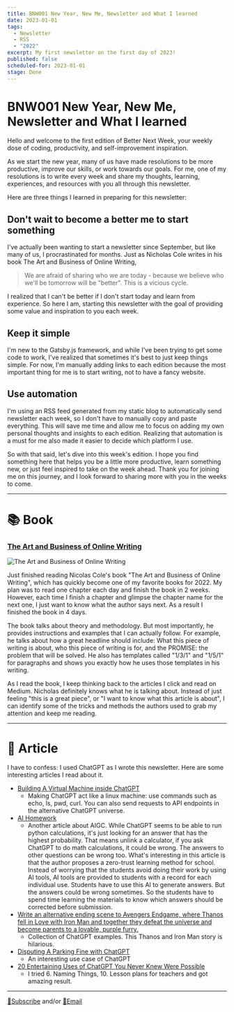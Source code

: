 ```yaml
---
title: BNW001 New Year, New Me, Newsletter and What I learned
date: 2023-01-01
tags:
  - Newsletter
  - RSS
  - "2022"
excerpt: My first newsletter on the first day of 2023!
published: false
scheduled-for: 2023-01-01
stage: Done
---
```


# BNW001 New Year, New Me, Newsletter and What I learned

Hello and welcome to the first edition of Better Next Week, your weekly dose of coding, productivity, and self-improvement inspiration.

As we start the new year, many of us have made resolutions to be more productive, improve our skills, or work towards our goals. For me, one of my resolutions is to write every week and share my thoughts, learning, experiences, and resources with you all through this newsletter.

Here are three things I learned in preparing for this newsletter:

## Don't wait to become a better me to start something

I've actually been wanting to start a newsletter since September, but like many of us, I procrastinated for months. Just as Nicholas Cole writes in his book The Art and Business of Online Writing, 


> We are afraid of sharing who we are today - because we believe who we'll be tomorrow will be "better". This is a vicious cycle.


I realized that I can't be better if I don't start today and learn from experience. So here I am, starting this newsletter with the goal of providing some value and inspiration to you each week.

## Keep it simple

I'm new to the Gatsby.js framework, and while I've been trying to get some code to work, I've realized that sometimes it's best to just keep things simple. For now, I'm manually adding links to each edition because the most important thing for me is to start writing, not to have a fancy website.

## Use automation

I'm using an RSS feed generated from my static blog to automatically send newsletter each week, so I don't have to manually copy and paste everything. This will save me time and allow me to focus on adding my own personal thoughts and insights to each edition. Realizing that automation is a must for me also made it easier to decide which platform I use. 

So with that said, let's dive into this week's edition. I hope you find something here that helps you be a little more productive, learn something new, or just feel inspired to take on the week ahead. Thank you for joining me on this journey, and I look forward to sharing more with you in the weeks to come.

---

# 📚 Book

### [The Art and Business of Online Writing](https://www.amazon.com/Art-Business-Online-Writing-Capturing-ebook/dp/B08GZK274F?crid=NFD5Y9LNU5I6&keywords=The+Art+and+Business+of+Online+Writing&qid=1672382067&sprefix=%2Caps%2C3730&sr=8-1&linkCode=sl1&tag=oliwang-20&linkId=fc043495876cac65bc286d728c78b2ad&language=en_US&ref_=as_li_ss_tl)

![The Art and Business of Online Writing](https://m.media-amazon.com/images/I/41nf5kglD7L.jpg)

Just finished reading Nicolas Cole's book "The Art and Business of Online Writing", which has quickly become one of my favorite books for 2022. My plan was to read one chapter each day and finish the book in 2 weeks. However, each time I finish a chapter and glimpse the chapter name for the next one, I just want to know what the author says next. As a result I finished the book in 4 days. 

The book talks about theory and methodology. But most importantly, he provides instructions and examples that I can actually follow. For example, he talks about how a great headline should include: What this piece of writing is about, who this piece of writing is for, and the PROMISE: the problem that will be solved. He also has templates called "1/3/1" and "1/5/1" for paragraphs and shows you exactly how he uses those templates in his writing.

As I read the book, I keep thinking back to the articles I click and read on Medium. Nicholas definitely knows what he is talking about. Instead of just feeling "this is a great piece", or "I want to know what this article is about", I can identify some of the tricks and methods the authors used to grab my attention and keep me reading. 

---

# 🔖 Article

I have to confess: I used ChatGPT as I wrote this newsletter. Here are some interesting articles I read about it.

- [Building A Virtual Machine inside ChatGPT](https://www.engraved.blog/building-a-virtual-machine-inside?source=oliwang_betternextweek)
	- Making ChatGPT act like a linux machine: use commands such as echo, ls, pwd, curl. You can also send requests to API endpoints in the alternative ChatGPT universe.
- [AI Homework](https://stratechery.com/2022/ai-homework?source=oliwang_betternextweek)
	- Another article about AIGC. While ChatGPT seems to be able to run python calculations, it's just looking for an answer that has the highest probability. That means unlink a calculator, if you ask ChatGPT to do math calculations, it could be wrong. The answers to other questions can be wrong too. What's interesting in this article is that the author proposes a zero-trust learning method for school. Instead of worrying that the students avoid doing their work by using AI tools, AI tools are provided to students with a record for each individual use. Students have to use this AI to generate answers. But the answers could be wrong sometimes. So the students have to spend time learning the materials to know which answers should be corrected before submission.
- [Write an alternative ending scene to Avengers Endgame, where Thanos fell in Love with Iron Man and together they defeat the universe and become parents to a lovable, purple furry.](https://www.learngpt.com/prompts/write-an-alternative-ending-scene-to-avengers-endgame?source=oliwang_betternextweek)
	- Collection of ChatGPT examples. This Thanos and Iron Man story is hilarious.
- [Disputing A Parking Fine with ChatGPT](https://notesbylex.com/disputing-a-parking-fine-with-chatgpt.html?source=oliwang_betternextweek)
	- An interesting use case of ChatGPT
- [20 Entertaining Uses of ChatGPT You Never Knew Were Possible](https://markwschaefer.medium.com/20-entertaining-uses-of-chatgpt-you-never-knew-were-possible-3bc2644d4507?source=oliwang_betternextweek)
	- I tried 6. Naming Things, 10. Lesson plans for teachers and got amazing result.

---

[💌Subscribe](https://tinyletter.com/oliwang) and/or [📧Email](mailto:betternextweek.bnw@gmail.com)
